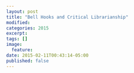```yaml
---
layout: post
title: "Bell Hooks and Critical Librarianship"
modified:
categories: 2015
excerpt:
tags: []
image:
  feature:
date: 2015-02-11T00:43:14-05:00
published: false
---
```


